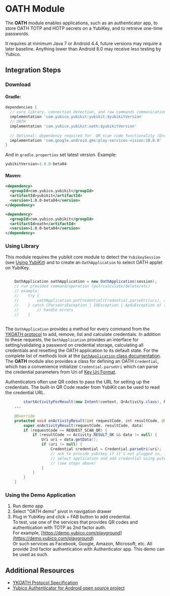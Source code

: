 # OATH Module
The **OATH** module enables applications, such as an authenticator app, to store OATH TOTP and HOTP secrets on a YubiKey, and to retrieve one-time passwords.

It requires at minimum Java 7 or Android 4.4, future versions may require a later baseline. Anything lower than Android 8.0 may receive less testing by Yubico.

## Integration Steps <a name="integration_steps"></a>
### Download
#### Gradle:

```gradle
dependencies {  
  // core library, connection detection, and raw commands communication with YubiKey
  implementation 'com.yubico.yubikit:yubikit:$yubikitVersion'
  // OATH
  implementation 'com.yubico.yubikit:oath:$yubikitVersion'
  
  // Optional: dependency required for  QR scan code functionality (QrActivity)
  implementation 'com.google.android.gms:play-services-vision:18.0.0'
}
```
And in `gradle.properties` set latest version. Example:  
```gradle
yubikitVersion=1.0.0-beta04
```
#### Maven:
```xml
<dependency>
  <groupId>com.yubico.yubikit</groupId>
  <artifactId>yubikit</artifactId>
  <version>1.0.0-beta04</version>
</dependency>

<dependency>
  <groupId>com.yubico.yubikit</groupId>
  <artifactId>oath</artifactId>
  <version>1.0.0-beta04</version>
</dependency>
```

### Using Library <a name="using_lib"></a>

This module requires the yubikit core module to detect the `YubikeySession` (see [Using YubiKit](../yubikit/README.md)) and to create an `OathApplication` to select OATH applet on YubiKey.  
```java

    OathApplication oathApplication = new OathApplication(session);
    // run provided command/operation (put/calculate/delete/etc)
    // example:
    //    try {
    //        oathApplication.putCredential(Credential.parseUri(uri), appInfo);
    //    } catch (ParseUriException | IOException | ApduException e) {
    //        // handle errors
    //    }
    
```

The `OathApplication` provides a method for every command from the [YKOATH protocol](https://developers.yubico.com/OATH/YKOATH_Protocol.html) to add, remove, list and calculate credentials. In addition to these requests, the `OathApplication` provides an interface for setting/validating a password on credential storage, calculating all credentials and resetting the OATH application to its default state. For the complete list of methods look at the [`OathApplication` class documentation](src/main/java/com/yubico/yubikit/oath/OathApplication.java).  
The **OATH** module also provides a class for defining an OATH `Credential`, which has a convenience initializer `Credential.parseUri` which can parse the credential parameters from Uri of [Key Uri Format](https://github.com/google/google-authenticator/wiki/Key-Uri-Format).

Authenticators often use QR codes to pass the URL for setting up the credentials. The built-in QR Code reader from YubiKit can be used to read the credential URL.

```java
        startActivityForResult(new Intent(context, QrActivity.class), REQUEST_SCAN_QR);
    ...
    
    @Override
    protected void onActivityResult(int requestCode, int resultCode, @Nullable Intent data) {
        super.onActivityResult(requestCode, resultCode, data)
        if (requestCode == REQUEST_SCAN_QR) {
            if (resultCode == Activity.RESULT_OK && data != null) {
                Uri uri = data.getData();
                if (uri != null) {
                    Credential credential = Credential.parseUri(uri);
                    // ask to provide yubikey if it's not plugged in, then set up connection,
                    // select application and add credential using putCredential method
                    // (see steps above)
                }
            }
        }
    }
```

### Using the Demo Application <a name="using_demo"></a>
1. Run demo app
2. Select "OATH demo" pivot in navigation drawer
3. Plug in YubiKey and click + FAB button to add credential.  
   To test, use one of the services that provides QR codes and authentication with TOTP as 2nd factor auth.  
   For example, [https://demo.yubico.com/playground](https://demo.yubico.com/playground)  
   Or such services as Facebook, Google, Amazon, Microsoft, etc. All provide 2nd factor authentication with Authenticator app. This demo can be used as such.

## Additional Resources <a name="additional_resources"></a>
* [YKOATH Protocol Specification](https://developers.yubico.com/OATH/YKOATH_Protocol.html)
* [Yubico Authenticator for Android open source project](https://github.com/Yubico/yubioath-android)